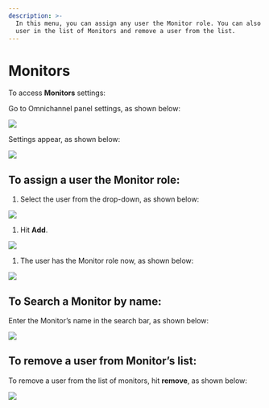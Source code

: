 ```yaml
---
description: >-
  In this menu, you can assign any user the Monitor role. You can also search a
  user in the list of Monitors and remove a user from the list.
---
```


# Monitors

To access **Monitors** settings:

Go to Omnichannel panel settings, as shown below:

![](../../../.gitbook/assets/0%20%288%29%20%285%29%20%285%29%20%285%29%20%285%29%20%285%29%20%284%29%20%284%29%20%281%29%20%282%29.png)

Settings appear, as shown below:

![](../../../.gitbook/assets/1%20%286%29.png)

## **To assign a user the Monitor role:**

1. Select the user from the drop-down, as shown below:

![](../../../.gitbook/assets/2%20%286%29.png)

1. Hit **Add**.

![](../../../.gitbook/assets/3%20%285%29.png)

1. The user has the Monitor role now, as shown below:

![](../../../.gitbook/assets/4%20%284%29.png)

## **To Search a Monitor by name:**

Enter the Monitor’s name in the search bar, as shown below:

![](../../../.gitbook/assets/5%20%286%29.png)

## **To remove a user from Monitor’s list:**

To remove a user from the list of monitors, hit **remove**, as shown below:

![](../../../.gitbook/assets/6%20%284%29.png)

